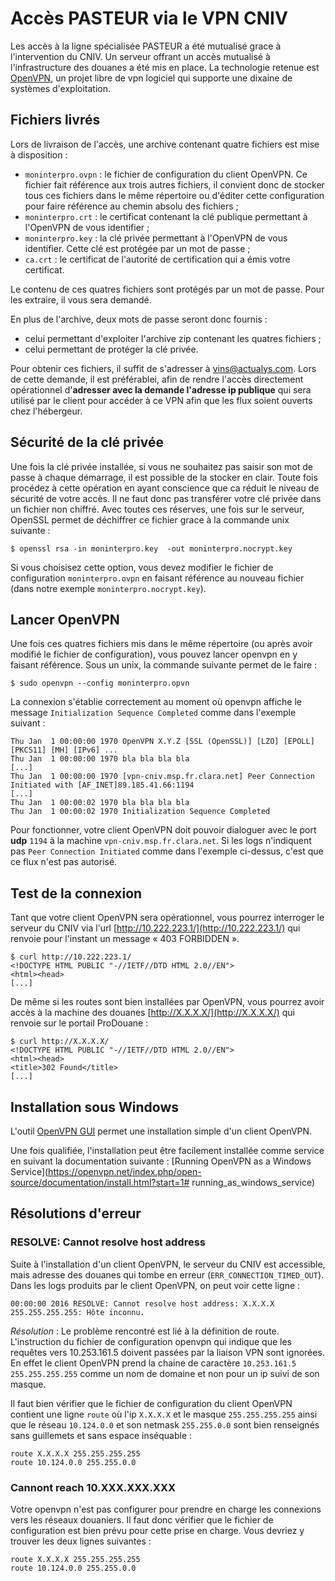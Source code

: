 # Accès PASTEUR via le VPN CNIV

Les accès à la ligne spécialisée PASTEUR a été mutualisé grace à l'intervention du CNIV. Un serveur offrant un accès mutualisé à l'infrastructure des douanes a été mis en place. La technologie retenue est [OpenVPN](https://openvpn.net/), un projet libre de vpn logiciel qui supporte une dixaine de systèmes d'exploitation.

##  Fichiers livrés

Lors de livraison de l'accès, une archive contenant quatre fichiers est mise à disposition :
 - ``moninterpro.ovpn`` : le fichier de configuration du client OpenVPN. Ce fichier fait référence aux trois autres fichiers, il convient donc de stocker tous ces fichiers dans le même répertoire ou d'éditer cette configuration pour faire référence au chemin absolu des fichiers ;
 - ``moninterpro.crt`` : le certificat contenant la clé publique permettant à l'OpenVPN de vous identifier ;
 - ``moninterpro.key`` : la clé privée permettant à l'OpenVPN de vous identifier. Cette clé est protégée par un mot de passe ;
 - ``ca.crt`` : le certificat de l'autorité de certification qui a émis votre certificat.

Le contenu de ces quatres fichiers sont protégés par un mot de passe. Pour les extraire, il vous sera demandé.

En plus de l'archive, deux mots de passe seront donc fournis :
 - celui permettant d'exploiter l'archive zip contenant les quatres fichiers ;
 - celui permettant de protéger la clé privée.

Pour obtenir ces fichiers, il suffit de s'adresser à <vins@actualys.com>. Lors de cette demande, il est préférablei, afin de rendre l'accès directement opérationnel d'**adresser avec la demande l'adresse ip publique** qui sera utilisé par le client pour accéder à ce VPN afin que les flux soient ouverts chez l'hébergeur.

##  Sécurité de la clé privée

Une fois la clé privée installée, si vous ne souhaitez pas saisir son mot de passe à chaque démarrage, il est possible de la stocker en clair. Toute fois procédez à cette opération en ayant conscience que ca réduit le niveau de sécurité de votre accès. Il ne faut donc pas transférer votre clé privée dans un fichier non chiffré. Avec toutes ces réserves, une fois sur le serveur, OpenSSL permet de déchiffrer ce fichier grace à la commande unix suivante :

    $ openssl rsa -in moninterpro.key  -out moninterpro.nocrypt.key

Si vous choisisez cette option, vous devez modifier le fichier de configuration ``moninterpro.ovpn`` en faisant référence au nouveau fichier (dans notre exemple ``moninterpro.nocrypt.key``).

##  Lancer OpenVPN

Une fois ces quatres fichiers mis dans le même répertoire (ou après avoir modifié le fichier de configuration), vous pouvez lancer openvpn en y faisant référence. Sous un unix, la commande suivante permet de le faire :

    $ sudo openvpn --config moninterpro.opvn

La connexion s'établie correctement au moment où openvpn affiche le message ``Initialization Sequence Completed`` comme dans l'exemple suivant :

    Thu Jan  1 00:00:00 1970 OpenVPN X.Y.Z [SSL (OpenSSL)] [LZO] [EPOLL] [PKCS11] [MH] [IPv6] ...
    Thu Jan  1 00:00:00 1970 bla bla bla bla 
    [...]
    Thu Jan  1 00:00:00 1970 [vpn-cniv.msp.fr.clara.net] Peer Connection Initiated with [AF_INET]89.185.41.66:1194
    [...]
    Thu Jan  1 00:00:02 1970 bla bla bla bla
    Thu Jan  1 00:00:02 1970 Initialization Sequence Completed

Pour fonctionner, votre client OpenVPN doit pouvoir dialoguer avec le port **udp** ``1194`` à la machine ``vpn-cniv.msp.fr.clara.net``. Si les logs n'indiquent pas ``Peer Connection Initiated`` comme dans l'exemple ci-dessus, c'est que ce flux n'est pas autorisé.

##  Test de la connexion

Tant que votre client OpenVPN sera opérationnel, vous pourrez interroger le serveur du CNIV via l'url [http://10.222.223.1/](http://10.222.223.1/) qui renvoie pour l'instant un message « 403 FORBIDDEN ».

    $ curl http://10.222.223.1/
    <!DOCTYPE HTML PUBLIC "-//IETF//DTD HTML 2.0//EN">
    <html><head>
    [...]

De même si les routes sont bien installées par OpenVPN, vous pourrez avoir accès à la machine des douanes [http://X.X.X.X/](http://X.X.X.X/) qui renvoie sur le portail ProDouane : 

    $ curl http://X.X.X.X/
    <!DOCTYPE HTML PUBLIC "-//IETF//DTD HTML 2.0//EN">
    <html><head>
    <title>302 Found</title>
    [...]

## Installation sous Windows

L'outil [OpenVPN GUI](https://community.openvpn.net/openvpn/wiki/OpenVPN-GUI) permet une installation simple d'un client OpenVPN.

Une fois qualifiée, l'installation peut être facilement installée comme service en suivant la documentation suivante : [Running OpenVPN as a Windows Service](https://openvpn.net/index.php/open-source/documentation/install.html?start=1# running_as_windows_service)

## Résolutions d'erreur

###  RESOLVE: Cannot resolve host address

Suite à l'installation d'un client OpenVPN, le serveur du CNIV est accessible, mais adresse des douanes qui tombe en erreur (``ERR_CONNECTION_TIMED_OUT``). Dans les logs produits par le client OpenVPN, on peut voir cette ligne :

    00:00:00 2016 RESOLVE: Cannot resolve host address: X.X.X.X 255.255.255.255: Hôte inconnu.

*Résolution* : Le problème rencontré est lié à la définition de route. L'instruction du fichier de configuration openvpn qui indique que les requêtes vers 10.253.161.5 doivent passées par la liaison VPN sont ignorées. En effet le client OpenVPN prend la chaine de caractère ``10.253.161.5 255.255.255.255`` comme un nom de domaine et non pour un ip suivi de son masque.

Il faut bien vérifier que le fichier de configuration du client OpenVPN contient une ligne ``route`` où l'ip ``X.X.X.X`` et le masque ``255.255.255.255`` ainsi que le réseau ``10.124.0.0`` et son netmask ``255.255.0.0`` sont bien renseignés sans guillemets et sans espace inséquable :

    route X.X.X.X 255.255.255.255
    route 10.124.0.0 255.255.0.0
 
 ### Cannont reach 10.XXX.XXX.XXX
 
Votre openvpn n'est pas configurer pour prendre en charge les connexions vers les réseaux douaniers. Il faut donc vérifier que le fichier de configuration est bien prévu pour cette prise en charge. Vous devriez y trouver les deux lignes suivantes :

    route X.X.X.X 255.255.255.255
    route 10.124.0.0 255.255.0.0

